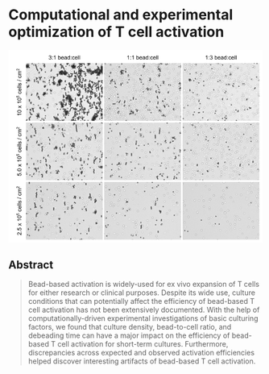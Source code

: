 # Computational and experimental optimization of T cell activation

![Cover](./images/cover.png)

## Abstract
> Bead-based activation is widely-used for ex vivo expansion of T cells for either research or clinical purposes. Despite its wide use, culture conditions that can potentially affect the efficiency of bead-based T cell activation has not been extensively documented. With the help of computationally-driven experimental investigations of basic culturing factors, we found that culture density, bead-to-cell ratio, and debeading time can have a major impact on the efficiency of bead-based T cell activation for short-term cultures. Furthermore, discrepancies across expected and observed activation efficiencies helped discover interesting artifacts of bead-based T cell activation.
